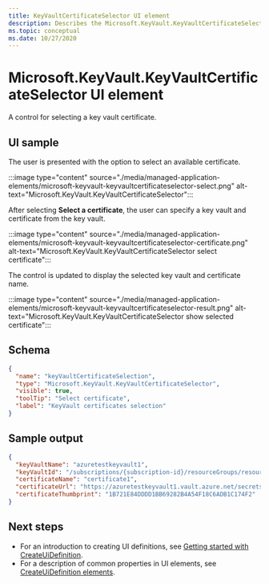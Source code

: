 ```yaml
---
title: KeyVaultCertificateSelector UI element
description: Describes the Microsoft.KeyVault.KeyVaultCertificateSelector UI element for Azure portal.
ms.topic: conceptual
ms.date: 10/27/2020
---
```


# Microsoft.KeyVault.KeyVaultCertificateSelector UI element

A control for selecting a key vault certificate.

## UI sample

The user is presented with the option to select an available certificate.

:::image type="content" source="./media/managed-application-elements/microsoft-keyvault-keyvaultcertificateselector-select.png" alt-text="Microsoft.KeyVault.KeyVaultCertificateSelector":::

After selecting **Select a certificate**, the user can specify a key vault and certificate from the key vault.

:::image type="content" source="./media/managed-application-elements/microsoft-keyvault-keyvaultcertificateselector-certificate.png" alt-text="Microsoft.KeyVault.KeyVaultCertificateSelector select certificate":::

The control is updated to display the selected key vault and certificate name.

:::image type="content" source="./media/managed-application-elements/microsoft-keyvault-keyvaultcertificateselector-result.png" alt-text="Microsoft.KeyVault.KeyVaultCertificateSelector show selected certificate":::

## Schema

```json
{
  "name": "keyVaultCertificateSelection",
  "type": "Microsoft.KeyVault.KeyVaultCertificateSelector",
  "visible": true,
  "toolTip": "Select certificate",
  "label": "KeyVault certificates selection"
}
```

## Sample output

```json
{
  "keyVaultName": "azuretestkeyvault1",
  "keyVaultId": "/subscriptions/{subscription-id}/resourceGroups/resourcegroup1/providers/Microsoft.KeyVault/vaults/azuretestkeyvault1",
  "certificateName": "certificate1",
  "certificateUrl": "https://azuretestkeyvault1.vault.azure.net/secrets/certificate1/{id}",
  "certificateThumbprint": "1B721E84DDDD1BB69282B4A54F18C6ADB1C174F2"
}
```

## Next steps

* For an introduction to creating UI definitions, see [Getting started with CreateUiDefinition](create-uidefinition-overview.md).
* For a description of common properties in UI elements, see [CreateUiDefinition elements](create-uidefinition-elements.md).
